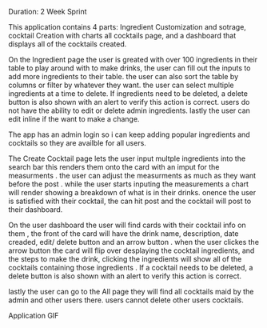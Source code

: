 
Duration: 2 Week Sprint

This application contains 4 parts: Ingredient Customization and sotrage, cocktail Creation with charts all cocktails page, and a dashboard that displays all of the cocktails created.

On the Ingredient page the user is greated with over 100 ingredients in their table to play around with to make drinks, the user can fill out the inputs to add more ingredients to their table. the user can also sort the table by columns or filter by whatever they want. the user can select multiple ingredients at a time to delete. If ingredients need to be deleted, a delete button is also shown with an alert to verify this action is correct. users do not have the ability to edit or delete admin ingredients.  lastly the user can edit inline if the want to make a change. 

The app has an admin login so i can keep adding popular ingredients and cocktails so they are availble for all users.

The Create Cocktail page lets the user input multple ingredients into the search bar this renders them onto the card with an imput for the measurments .
the user can adjust the measurments as much as they want before the post .  while the user starts inputing the measurements a chart will render showing a breakdown of what is in their drinks. onence the user is satisfied with their cocktail, the can hit post and the cocktail will post to their dashboard.

On the user dashboard the user will find cards with their cocktail info on them , the front of the card will have the drink name, description, date creaded, edit/ delete button and an arrow button . when the user clickes the arrow button the card will flip over desplaying the cocktail ingredients, and the steps to make the drink, clicking the ingredients will show all of the cocktails containing those ingredients . If a cocktail needs to be deleted, a delete button is also shown with an alert to verify this action is correct.

lastly the user can go to the All page they will find all cocktails maid by the admin and other users there. users cannot delete other users cocktails. 



Application GIF
 
 
